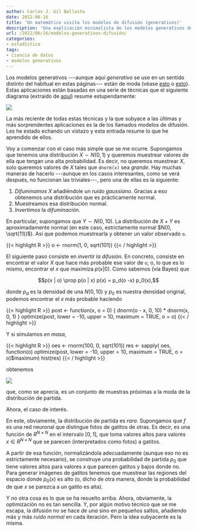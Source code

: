 ```yaml
---
author: Carlos J. Gil Bellosta
date: 2022-06-16
title: 'Un matemático visita los modelos de difusión (generativos)'
description: 'Una explicación minimalista de los modelos generativos de difusión'
url: /2022/06/16/modelos-generativos-difusión/
categories:
- estadística
tags:
- ciencia de datos
- modelos generativos
---
```


Los modelos generativos ---aunque aquí _generativo_ se use en un sentido distinto del habitual en estas páginas--- están de moda (véase [esto](https://en.wikipedia.org/wiki/DALL-E) o [esto](https://imagen.research.google/)). Estas aplicaciones están basadas en una serie de técnicas que el siguiente diagrama (extraído de [aquí](https://lilianweng.github.io/posts/2021-07-11-diffusion-models/)) resume estupendamente:

![](/wp-uploads/2022/06/generative-overview.png#center)

La más reciente de todas estas técnicas y la que subyace a las últimas y más sorprendentes aplicaciones es la de los llamados modelos de difusión. Les he estado echando un vistazo y esta entrada resume lo que he aprendido de ellos.

Voy a comenzar con el caso más simple que se me ocurre. Supongamos que tenemos una distribución $X \sim N(0, 1)$ y queremos muestrear valores de ella que tengan una alta probabilidad. Es decir, no queremos muestrear $X$, solo queremos valores de $X$ tales que `dnorm(x)` sea _grande_. Hay muchas maneras de hacerlo ---aunque en los casos interesantes, como se verá después, no funcionan las triviales---, pero una de ellas es la siguiente:

1. _Difuminamos_ $X$ añadiéndole un _ruido gaussiano_. Gracias a eso obtenemos una distribución que es prácticamente normal.
2. Muestreamos esa distribución normal.
3. _Invertimos_ la _difuminación_.

En particular, supongamos que $Y \sim N(0, 10)$. La distribución de $X+Y$ es aproximadamente normal (en este caso, estrictamente normal $N(0, \sqrt(11))$). Así que podemos muestrearla y obtener un valor observado `o`.

{{< highlight R >}}
o <- rnorm(1, 0, sqrt(101))
{{< / highlight >}}

El siguiente paso consiste en _invertir la difusión_. En concreto, consiste en encontrar el valor $X$ que hace más probable ese valor de `o`; o, lo que es lo mismo,  encontrar el $x$ que maximiza $p(x | 0)$. Como sabemos (vía Bayes) que

$$p(x | o) \prop p(o | x) p(x) = p_d(o -x) p_0(x),$$

donde $p_d$ es la densidad de una $N(0, 10)$ y $p_0$ es nuestra densidad original, podemos encontrar el $x$ más probable haciendo

{{< highlight R >}}
post <- function(x, o = 0) {
  dnorm(o - x, 0, 10) * dnorm(x, 0, 1)
}
optimize(post,
         lower = -10, upper = 10,
         maximum = TRUE, o = o)
{{< / highlight >}}

Y si simulamos _en masa_,

{{< highlight R >}}
oes <- rnorm(100, 0, sqrt(101))
res <- sapply(
  oes,
  function(o) optimize(post,
                       lower = -10, upper = 10,
                       maximum = TRUE, o = o)$maximum)
hist(res)
{{< / highlight >}}

obtenemos

![](/wp-uploads/2022/06/diffusion_simulation.png#center)

que, como se aprecia, es un conjunto de muestras próximas a la moda de la distribución de partida.

Ahora, el caso de interés.

En este, obviamente, la distribución de partida es _rara_. Supongamos que $f$ es una red neuronal que distingue fotos de gatitos de otras. Es decir, es una función de $R^{N\times N}$ en el intervalo $[0,1]$, que toma valores altos para valores $x \in R^{N\times N}$ que se parecen (interpretados como fotos) a gatitos.

A partir de esa función, normalizándola adecuadamente (aunque eso no es estrictamente necesario), se construye una probabilidad de partida $p_0$ que tiene valores altos para valores $x$ que parecen gatitos y bajos donde no. Para generar imágenes de gatitos tenemos que muestrear las regiones del espacio donde $p_0(x)$ es alto (o, dicho de otra manera, donde la probabilidad de que $x$ se parezca a un gatito es alta).

Y no otra cosa es lo que se ha resuelto arriba. Ahora, obviamente, la optimización no es tan sencilla. Y, por algún motivo técnico que se me escapa, la difusión no se hace _de una_ sino en pequeños saltos, añadiendo más y más _ruido normal_ en cada iteración. Pero la idea subyacente es la misma.

